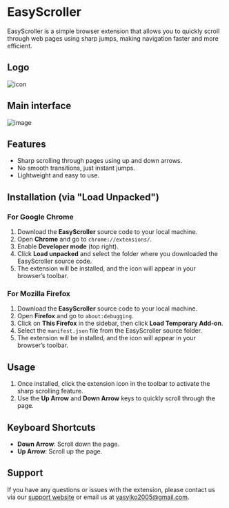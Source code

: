 # EasyScroller

EasyScroller is a simple browser extension that allows you to quickly scroll through web pages using sharp jumps, making navigation faster and more efficient.

## Logo 
![icon](https://github.com/user-attachments/assets/d0ae34e5-cddb-4203-a64f-e916332ed7d8)

## Main interface
![image](https://github.com/user-attachments/assets/51aa0f66-04d0-4b40-b76f-cf4cc1a1c10e)


## Features

- Sharp scrolling through pages using up and down arrows.
- No smooth transitions, just instant jumps.
- Lightweight and easy to use.

## Installation (via "Load Unpacked")

### For Google Chrome

1. Download the **EasyScroller** source code to your local machine.
2. Open **Chrome** and go to `chrome://extensions/`.
3. Enable **Developer mode** (top right).
4. Click **Load unpacked** and select the folder where you downloaded the EasyScroller source code.
5. The extension will be installed, and the icon will appear in your browser’s toolbar.

### For Mozilla Firefox

1. Download the **EasyScroller** source code to your local machine.
2. Open **Firefox** and go to `about:debugging`.
3. Click on **This Firefox** in the sidebar, then click **Load Temporary Add-on**.
4. Select the `manifest.json` file from the EasyScroller source folder.
5. The extension will be installed, and the icon will appear in your browser’s toolbar.

## Usage

1. Once installed, click the extension icon in the toolbar to activate the sharp scrolling feature.
2. Use the **Up Arrow** and **Down Arrow** keys to quickly scroll through the page.

## Keyboard Shortcuts

- **Down Arrow**: Scroll down the page.
- **Up Arrow**: Scroll up the page.

## Support

If you have any questions or issues with the extension, please contact us via our [support website](#) or email us at [vasylko2005@gmail.com](vasylko2005@gmail.com).
